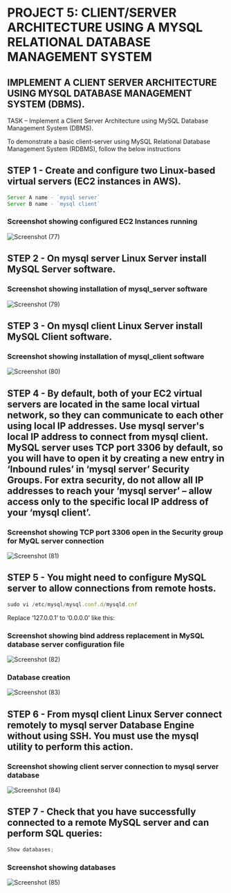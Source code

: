 # PROJECT 5: CLIENT/SERVER ARCHITECTURE USING A MYSQL RELATIONAL DATABASE MANAGEMENT SYSTEM
## IMPLEMENT A CLIENT SERVER ARCHITECTURE USING MYSQL DATABASE MANAGEMENT SYSTEM (DBMS).
TASK – Implement a Client Server Architecture using MySQL Database Management System (DBMS).

To demonstrate a basic client-server using MySQL Relational Database Management System (RDBMS), follow the below instructions
## STEP 1 - Create and configure two Linux-based virtual servers (EC2 instances in AWS).
```javascript
Server A name - `mysql server`
Server B name - `mysql client`
```
### Screenshot showing configured EC2 Instances running
![Screenshot (77)](https://user-images.githubusercontent.com/52970510/164568745-da2bc3a3-1334-41fe-a85a-d4e6a9a2d25e.png)

## STEP 2 - On mysql server Linux Server install MySQL Server software.
### Screenshot showing installation of mysql_server software
![Screenshot (79)](https://user-images.githubusercontent.com/52970510/164569082-3570928e-a869-45d1-9fdc-af4a4768579d.png)

## STEP 3 - On mysql client Linux Server install MySQL Client software.
### Screenshot showing installation of mysql_client software
![Screenshot (80)](https://user-images.githubusercontent.com/52970510/164569224-98bcb8ce-770f-4c63-b568-27b98d5dae12.png)

## STEP 4 - By default, both of your EC2 virtual servers are located in the same local virtual network, so they can communicate to each other using local IP addresses. Use mysql server's local IP address to connect from mysql client. MySQL server uses TCP port 3306 by default, so you will have to open it by creating a new entry in ‘Inbound rules’ in ‘mysql server’ Security Groups. For extra security, do not allow all IP addresses to reach your ‘mysql server’ – allow access only to the specific local IP address of your ‘mysql client’.
### Screenshot showing TCP port 3306 open in the Security group for MyQL server connection 
![Screenshot (81)](https://user-images.githubusercontent.com/52970510/164569367-a4556344-8436-4755-bb88-b0283976fb12.png)

## STEP 5 - You might need to configure MySQL server to allow connections from remote hosts.
```javascript
sudo vi /etc/mysql/mysql.conf.d/mysqld.cnf
```
Replace ‘127.0.0.1’ to ‘0.0.0.0’ like this:

### Screenshot showing bind address replacement in MySQL database server configuration file
![Screenshot (82)](https://user-images.githubusercontent.com/52970510/164569820-8cae3557-becb-4ff9-a08d-b718a18dfd1b.png)

### Database creation
![Screenshot (83)](https://user-images.githubusercontent.com/52970510/164570070-df85eed2-cfdc-445c-8854-1b29c785925e.png)

## STEP 6 - From mysql client Linux Server connect remotely to mysql server Database Engine without using SSH. You must use the mysql utility to perform this action.
### Screenshot showing client server connection to mysql server database 
![Screenshot (84)](https://user-images.githubusercontent.com/52970510/164570288-b369deda-e0ef-4b95-9fad-add73af86f15.png)

## STEP 7 - Check that you have successfully connected to a remote MySQL server and can perform SQL queries:
```javascript
Show databases;
```
### Screenshot showing databases
![Screenshot (85)](https://user-images.githubusercontent.com/52970510/164570461-bb479fa1-d602-483e-b9b7-7c0ad1fefebd.png)

